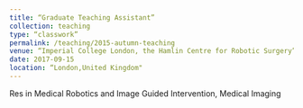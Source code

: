 ```yaml
---
title: “Graduate Teaching Assistant”
collection: teaching
type: “classwork”
permalink: /teaching/2015-autumn-teaching
venue: “Imperial College London, the Hamlin Centre for Robotic Surgery”
date: 2017-09-15
location: “London,United Kingdom"
---
```


Res in Medical Robotics and Image Guided Intervention, Medical Imaging